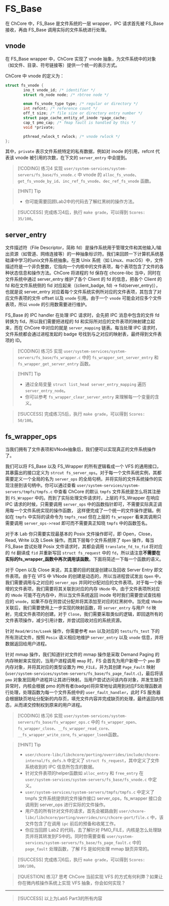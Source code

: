 # FS_Base

<!-- toc -->

在 ChCore 中，FS_Base 是文件系统的一层 wrapper，IPC 请求首先被 FS_Base 接收，再由 FS_Base 调用实际的文件系统进行处理。

## vnode

在 FS_Base wrapper 中，ChCore 实现了 vnode 抽象，为文件系统中的对象（如文件、目录、符号链接等）提供一个统一的表示方式。

ChCore 中 vnode 的定义为：

```C
struct fs_vnode {
        ino_t vnode_id; /* identifier */
        struct rb_node node; /* rbtree node */

        enum fs_vnode_type type; /* regular or directory */
        int refcnt; /* reference count */
        off_t size; /* file size or directory entry number */
        struct page_cache_entity_of_inode *page_cache;
        cap_t pmo_cap; /* fmap fault is handled by this */
        void *private;

        pthread_rwlock_t rwlock; /* vnode rwlock */
};
```

其中，`private` 表示文件系统特定的私有数据，例如对 inode 的引用，refcnt 代表该 vnode 被引用的次数，在下文的 `server_entry` 中会提到。

> [!CODING] 练习4
> 实现 `user/system-services/system-servers/fs_base/fs_vnode.c` 中 vnode 的 `alloc_fs_vnode`、`get_fs_vnode_by_id`、`inc_ref_fs_vnode`、`dec_ref_fs_vnode` 函数。

> [!HINT] Tip
>
> - 你可能需要回顾Lab2中的代码去了解红黑树的操作方法。

> [!SUCCESS]
> 完成练习4后，执行 `make grade`，可以得到 `Scores: 35/100`。

## server_entry

文件描述符（File Descriptor，简称 fd）是操作系统用于管理文件和其他输入/输出资源（如管道、网络连接等）的一种抽象标识符。我们来回顾一下计算机系统基础课中学习的unix文件系统抽象。在类 Unix 系统（如 Linux、macOS）中，文件描述符是一个非负整数，它指向一个内核中的文件表项，每个表项包含了文件的各种状态信息和操作方法。ChCore 将进程的 fd 保存在 chcore-libc 当中，同时在文件系统中通过 server_entry 维护了各个 Client 的 fd 的信息，把各个 Client 的 fd 和在文件系统侧的 fid 对应起来（(client_badge, fd) -> fid(server_entry)），也就是说 server_entry 对应着每个文件系统实例所对应的文件表项，其包含了对应文件表项的文件 offset 以及 `vnode` 引用。由于一个 `vnode` 可能会对应多个文件表项，所以 `vnode` 的引用数需要进行维护。

FS_Base 的 IPC handler 在处理 IPC 请求时，会先把 IPC 消息中包含的文件 fd 转换为 fid，所以我们需要把进程的 fd 和实际所对应的文件表项的映射建立起来，而在 ChCore 中对应的就是 `server_mapping` 链表。每当处理 IPC 请求时，文件系统都会通过进程发起的 badge 号找到与之对应的映射表，最终得到文件表项的 ID。

> [!CODING] 练习5
> 实现 `user/system-services/system-servers/fs_base/fs_wrapper.c` 中的 `fs_wrapper_set_server_entry` 和 `fs_wrapper_get_server_entry` 函数。

> [!HINT] Tip
>
> - 通过全局变量 `struct list_head server_entry_mapping` 遍历 `server_entry_node`。
> - 你可以参考 `fs_wrapper_clear_server_entry` 来理解每一个变量的含义。

> [!SUCCESS]
> 完成练习5后，执行 `make grade`，可以得到 `Scores: 50/100`。

## fs_wrapper_ops

当我们拥有了文件表项和VNode抽象后，我们便可以实现真正的文件系统操作了。

我们可以将 FS_Base 以及 FS_Wrapper 的所有逻辑看成一个 VFS 的通用接口，其暴露出的接口定义为 `strcut fs_server_ops`。对于每一个文件系统实例，其都需要定义一个全局的名为 `server_ops` 的全局句柄，并将实际的文件系统操作的实现注册到该句柄中。你可以通过查看 `user/system-services/system-servers/tmpfs/tmpfs.c` 中查看 ChCore 的默认 `tmpfs` 文件系统是怎么将其注册到 `FS_Wrapper` 中的。而到了实际处理文件请求时，上层的 FS_Wrapper 在响应 IPC 请求的时候，只需要调用 `server_ops` 中的函数指针即可，不需要实际真正调用每一个文件系统实现的操作函数， 这样便完成了一个统一的文件操作逻辑。例如在 `tmpfs` 中实际的读命令为 `tmpfs_read` 但在上层的 `fs_wrapper` 看来其调用只需要调用 `server_ops->read` 即可而不需要真正知晓 `tmpfs` 中的函数签名。

对于本 Lab 你只需要实现最基本的 Posix 文件操作即可，即 Open，Close，Read, Write 以及 LSeek 操作。而其下层每个文件系统除了 `Open` 操作，每当 FS_Base 尝试处理 Posix 文件请求时，其都会调用 `translate_fd_to_fid` 将对应的 `fd`  翻译成 `fid` 并重新写回 `struct fs_request` 中的 `fd`，所以请注意**不需要在实际的fs_wrapper_函数中再次调用该函数**。下面将简述一下每一个函数的语义。

对于 Open 以及 Close 来说，其主要的目的就是创建以及回收 Server Entry 即文件表项。由于在 VFS 中 VNode 的创建是动态的，所以当进程尝试发出 `Open` 中，我们需要调用与之对应的 `server_ops` 并同时分配对应的文件表项。对于每一个新增的文件表项，我们需要将其关联到对应的内存 `VNode` 中。由于文件表项所对应的 `VNode` 可能不在内存中，所以当文件系统返回 inode 号时我们需要尝试查找相应的 `vnode`，如果不存在则尝试分配并将其添加至对应的红黑树中。当完成 `VNode` 关联后，我们需要使用上一步实现的映射函数，将 `server_entry` 与用户 `fd` 映射，完成文件表项的创建。对于 `Close`，我们需要采取类似的逻辑，即回退所有的文件表项操作，减少引用计数，并尝试回收对应的系统资源。

针对 `Read/Write/Lseek` 操作，你需要参考 `man` 以及对应的 `tests/fs_test` 下的所有测试文件，按照 `Posix` 语义相应地维护 `server_entry` 以及 `vnode` 信息，并将数据返回给用户进程。

针对 mmap 操作，我们知道针对文件的 mmap 操作是采取 Demand Paging 的内存映射来实现的，当用户进程调用 `mmap` 时，FS 会首先为用户新增一个 `pmo` 即内存对象，并将其对应的类型设置为 `PMO_FILE`，并为其创建 `Page_Fault` 映射(`user/system-services/system-servers/fs_base/fs_page_fault.c`)，最后将该 `pmo` 对象发回用户进程并让其进行映射。当用户尝试访问该内存对象，并发生缺页异常时，内核会根据 pmo 的所有者(badge)将异常地址调用到对应FS处理函数进行处理，处理函数为每一个文件系统中的 `user_fault_handler`，此时 FS 服务器会根据缺页地址分配新的内存页，填充文件内容并完成缺页的处理，最终返回内核态，从而递交控制权到原来的用户进程。

> [!CODING] 练习6
> 实现 `user/system-services/system-servers/fs_base/fs_wrapper_ops.c` 中的 `fs_wrapper_open`、`fs_wrapper_close`、`__fs_wrapper_read_core`、`__fs_wrapper_write_core`, `fs_wrapper_lseek`函数。

> [!HINT] Tip
>
> - `user/chcore-libc/libchcore/porting/overrides/include/chcore-internal/fs_defs.h` 中定义了 `struct fs_request`，其中定义了文件系统收到的 IPC 信息所包含的数据。
> - 针对文件表项的helper函数如 `alloc_entry` 和 `free_entry` 在 `user/system-services/system-servers/fs_base/fs_vnode.c` 中定义。
> - `user/system-services/system-servers/tmpfs/tmpfs.c` 中定义了 tmpfs 文件系统提供的文件操作接口 server_ops，fs_wrapper 接口会调用到 server_ops 进行实际的文件操作。
> - 用户态的所有针对文件的请求，首先会被路由到 `user/chcore-libc/libchcore/porting/overrides/src/chcore-port/file.c` 中，该文件包含了在调用 `ipc` 前后的预备和收尾工作。
> - 你应当回顾 Lab2 的代码，去了解针对 PMO_FILE，内核是怎么处理缺页并将其转发到FS中的。同时你需要查看 `user/system-services/system-servers/fs_base/fs_page_fault.c` 中的 `page_fault` 处理函数，了解 FS 是如何处理 mmap 缺页异常的。

> [!SUCCESS]
> 完成练习6后，执行 `make grade`，可以得到 `Scores: 100/100`。

> [!QUESTION] 练习7
> 思考 ChCore 当前实现 VFS 的方式有何利弊？如果让你在微内核操作系统上实现 VFS 抽象，你会如何实现？

---

> [!SUCCESS]
> 以上为Lab5 Part3的所有内容
